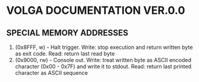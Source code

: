 # VOLGA DOCUMENTATION VER.0.0
## SPECIAL MEMORY ADDRESSES
1. (0x8FFF, w) - Halt trigger. Write: stop execution and return written byte as exit code. Read: return last read byte
2. (0x9000, rw) - Console out. Write: treat written byte as ASCII encoded character (0x00 - 0x7F) and write it to stdout. Read: return last printed character as ASCII sequence